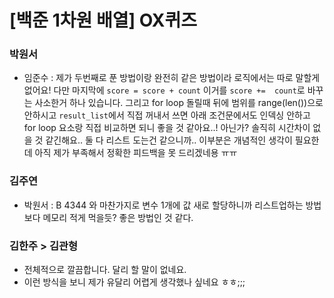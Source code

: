 # [백준 1차원 배열] OX퀴즈

### 박원서
- 임준수 : 제가 두번째로 푼 방법이랑 완전히 같은 방법이라 로직에서는 따로 말할게 없어요! 다만 마지막에 `score = score + count` 이거를 `score +=  count`로 바꾸는 사소한거 하나 있습니다. 그리고 for loop 돌릴때 뒤에 범위를 range(len())으로 안하시고 `result_list`에서 직접 꺼내서 쓰면 아래 조건문에서도 인덱싱 안하고 for loop 요소랑 직접 비교하면 되니 좋을 것 같아요..! 아닌가? 솔직히 시간차이 없을 것 같긴해요.. 둘 다 리스트 도는건 같으니까.. 이부분은 개념적인 생각이 필요한데 아직 제가 부족해서 정확한 피드백을 못 드리겠네용 ㅠㅠ

### 김주연 

- 박원서 : B 4344 와 마찬가지로 변수 1개에 값 새로 할당하니까 리스트업하는 방법보다 메모리 적게 먹을듯? 좋은 방법인 것 같다.

### 김한주 > 김관형
- 전체적으로 깔끔합니다. 달리 할 말이 없네요.
- 이런 방식을 보니 제가 유달리 어렵게 생각했나 싶네요 ㅎㅎ;;;
